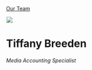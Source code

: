 





[Our Team](/who-we-are/team/)


![](data:image/gif;base64,R0lGODlhAQABAAAAACH5BAEKAAEALAAAAAABAAEAAAICTAEAOw==)![](https://www.gmmb.com/wp-content/uploads/2021/09/Tiffany-Breeden_1000px_BW-468x468.jpg)


Tiffany Breeden
===============


###### Media Accounting Specialist











